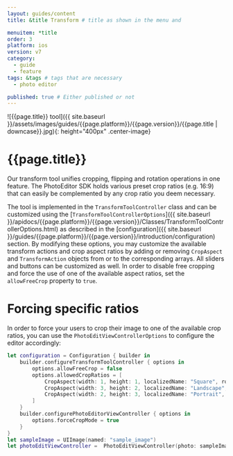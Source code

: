 ```yaml
---
layout: guides/content
title: &title Transform # title as shown in the menu and 

menuitem: *title
order: 3
platform: ios
version: v7
category: 
  - guide
  - feature
tags: &tags # tags that are necessary
  - photo editor 

published: true # Either published or not 
---
```


![{{page.title}} tool]({{ site.baseurl }}/assets/images/guides/{{page.platform}}/{{page.version}}/{{page.title | downcase}}.jpg){: height="400px" .center-image}

# {{page.title}}

Our transform tool unifies cropping, flipping and rotation operations in one feature. The PhotoEditor SDK holds various preset crop ratios (e.g. 16:9) that can easily be complemented by any crop ratio you deem necessary.

The tool is implemented in the `TransformToolController` class and can be customized using the [`TransformToolControllerOptions`]({{ site.baseurl }}/apidocs/{{page.platform}}/{{page.version}}/Classes/TransformToolControllerOptions.html) as described in the [configuration]({{ site.baseurl }}/guides/{{page.platform}}/{{page.version}}/introduction/configuration) section. By modifying these options, you may customize the available transform actions and crop aspect ratios by adding or removing `CropAspect` and `TransformAction` objects from or to the corresponding arrays. All sliders and buttons can be customized as well. In order to disable free cropping and force the use of one of the available aspect ratios, set the `allowFreeCrop` property to `true`.

# Forcing specific ratios

In order to force your users to crop their image to one of the available crop ratios, you can use the `PhotoEditViewControllerOptions` to configure the editor accordingly:

```swift
let configuration = Configuration { builder in
    builder.configureTransformToolController { options in
        options.allowFreeCrop = false
        options.allowedCropRatios = [
            CropAspect(width: 1, height: 1, localizedName: "Square", rotatable: false),
            CropAspect(width: 3, height: 2, localizedName: "Landscape", rotatable: false),
            CropAspect(width: 2, height: 3, localizedName: "Portrait", rotatable: false),
        ]
    }
    builder.configurePhotoEditorViewController { options in
        options.forceCropMode = true
    }
}
let sampleImage = UIImage(named: "sample_image")
let photoEditViewController =  PhotoEditViewController(photo: sampleImage!, configuration: configuration)
```

